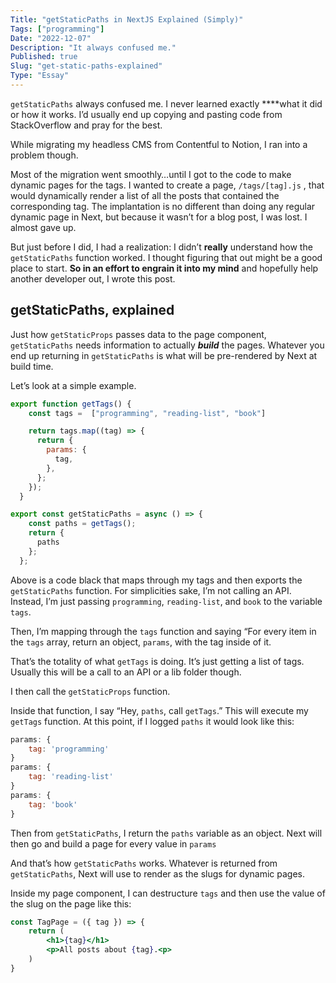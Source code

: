 ```yaml
---
Title: "getStaticPaths in NextJS Explained (Simply)"
Tags: ["programming"]
Date: "2022-12-07"
Description: "It always confused me."
Published: true
Slug: "get-static-paths-explained"
Type: "Essay"
---
```

`getStaticPaths` always confused me. I never learned exactly ****what it did or how it works. I’d usually end up copying and pasting code from StackOverflow and pray for the best.

While migrating my headless CMS from Contentful to Notion, I ran into a problem though.

Most of the migration went smoothly…until I got to the code to make dynamic pages for the tags. I wanted to create a page, `/tags/[tag].js` , that would dynamically render a list of all the posts that contained the corresponding tag. The implantation is no different than doing any regular dynamic page in Next, but because it wasn’t for a blog post, I was lost. I almost gave up.

But just before I did, I had a realization: I didn’t ******really****** understand how the `getStaticPaths` function worked. I thought figuring that out might be a good place to start. **So in an effort to engrain it into my mind** and hopefully help another developer out, I wrote this post.

## getStaticPaths, explained

Just how `getStaticProps` passes data to the page component, `getStaticPaths` needs information to actually *****build***** the pages. Whatever you end up returning in `getStaticPaths` is what will be pre-rendered by Next at build time.

Let’s look at a simple example.

```jsx
export function getTags() {
    const tags =  ["programming", "reading-list", "book"]

    return tags.map((tag) => {
      return {
        params: {
          tag,
        },
      };
    });
  }

export const getStaticPaths = async () => {
    const paths = getTags();
    return {
      paths
    };
  };

```

Above is a code black that maps through my tags and then exports the `getStaticPaths` function. For simplicities sake, I’m not calling an API. Instead, I’m just passing `programming`, `reading-list`, and `book` to the variable `tags`.

Then, I’m mapping through the `tags` function and saying “For every item in the `tags` array, return an object, `params`, with the tag inside of it.

That’s the totality of what `getTags` is doing. It’s just getting a list of tags. Usually this will be a call to an API or a lib folder though.

I then call the `getStaticProps` function.

Inside that function, I say “Hey, `paths`, call `getTags`.” This will execute my `getTags` function. At this point, if I logged `paths` it would look like this:

```jsx
params: {
	tag: 'programming'
}
params: {
	tag: 'reading-list'
}
params: {
	tag: 'book'
}
```

Then from `getStaticPaths`, I return the `paths` variable as an object. Next will then go and build a page for every value in `params`

And that’s how `getStaticPaths` works. Whatever is returned from `getStaticPaths`, Next will use to render as the slugs for dynamic pages.

Inside my page component, I can destructure `tags` and then use the value of the slug on the page like this:

```jsx
const TagPage = ({ tag }) => {
	return (
		<h1>{tag}</h1>
		<p>All posts about {tag}.<p>
	)
}
```